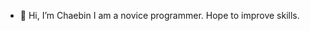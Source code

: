- 👋 Hi, I’m Chaebin
I am a novice programmer. Hope to improve skills.

<!---
Chaeb24/Chaeb24 is a ✨ special ✨ repository because its `README.md` (this file) appears on your GitHub profile.
You can click the Preview link to take a look at your changes.
--->
